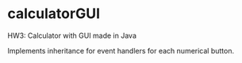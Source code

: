 # calculatorGUI
HW3: Calculator with GUI made in Java

Implements inheritance for event handlers for each numerical button.
